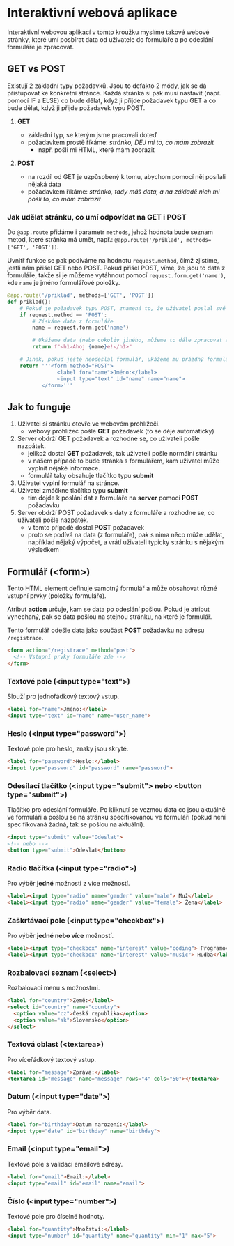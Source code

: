 # Interaktivní webová aplikace

Interaktivní webovou aplikací v tomto kroužku myslíme takové webové stránky,
které umí posbírat data od uživatele do formuláře a po odeslání formuláře je zpracovat.

## GET vs POST

Existují 2 základní typy požadavků. Jsou to defakto 2 módy, jak se dá přistupovat ke konkrétní stránce.
Každá stránka si pak musí nastavit (např. pomocí IF a ELSE) co bude dělat, když ji přijde požadavek typu GET a co bude dělat,
když ji přijde požadavek typu POST.

1. **GET**
   - základní typ, se kterým jsme pracovali doteď
   - požadavkem prostě říkáme: _stránko, DEJ mi to, co mám zobrazit_
     - např. pošli mi HTML, které mám zobrazit

2. **POST**
   - na rozdíl od GET je uzpůsobený k tomu, abychom pomocí něj posílali nějaká data
   - požadavkem říkáme: _stránko, tady máš data, a na základě nich mi pošli to, co mám zobrazit_ 

### Jak udělat stránku, co umí odpovídat na GET i POST

Do `@app.route` přidáme i parametr `methods`, jehož hodnota bude seznam metod, které stránka má umět, např.:
`@app.route('/priklad', methods=['GET', 'POST'])`.

Uvnitř funkce se pak podíváme na hodnotu `request.method`, čímž zjistíme, jestli nám přišel GET nebo POST.
Pokud přišel POST, víme, že jsou to data z formuláře, takže si je můžeme vytáhnout pomocí `request.form.get('name')`,
kde `name` je jméno formulářové položky.


```python
@app.route('/priklad', methods=['GET', 'POST'])
def priklad():
    # Pokud je požadavek typu POST, znamená to, že uživatel poslal své odpovědi
    if request.method == 'POST':
        # Získáme data z formuláře
        name = request.form.get('name')

        # Ukážeme data (nebo cokoliv jiného, můžeme to dále zpracovat atd.)
        return f"<h1>Ahoj {name}e!</h1>"

    # Jinak, pokud ještě neodeslal formulář, ukážeme mu prázdný formulář, aby mohl odpovědět
    return '''<form method="POST">
                <label for="name">Jméno:</label>
                <input type="text" id="name" name="name">
           </form>'''
```


## Jak to funguje

1. Uživatel si stránku otevře ve webovém prohlížeči.
    - webový prohlížeč pošle **GET** požadavek (to se děje automaticky)
2. Server obdrží GET požadavek a rozhodne se, co uživateli pošle nazpátek. 
    - jelikož dostal **GET** požadavek, tak uživateli pošle normální stránku 
    - v našem případě to bude stránka s formulářem, kam uživatel může vyplnit nějaké informace.
    - formulář taky obsahuje tlačítko typu **submit**
3. Uživatel vyplní formulář na stránce.
4. Uživatel zmáčkne tlačítko typu **submit**
   - tím dojde k poslání dat z formuláře na **server** pomocí **POST** požadavku
5. Server obdrží POST požadavek s daty z formuláře a rozhodne se, co uživateli pošle nazpátek.
   - v tomto případě dostal **POST** požadavek
   - proto se podívá na data (z formuláře), pak s nima něco může udělat, například nějaký výpočet,
     a vrátí uživateli typicky stránku s nějakým výsledkem


## Formulář (\<form\>)

Tento HTML element definuje samotný formulář a může obsahovat různé vstupní prvky (položky formuláře).

Atribut **action** určuje, kam se data po odeslání pošlou. Pokud je atribut vynechaný,
pak se data pošlou na stejnou stránku, na které je formulář.


Tento formulář odešle data jako součást **POST** požadavku na adresu `/registrace`.
```html
<form action="/registrace" method="post">
  <!-- Vstupní prvky formuláře zde -->
</form>
```

### Textové pole (\<input type="text"\>)
Slouží pro jednořádkový textový vstup.

```html
<label for="name">Jméno:</label>
<input type="text" id="name" name="user_name">
```

### Heslo (\<input type="password">)
Textové pole pro heslo, znaky jsou skryté.

```html
<label for="password">Heslo:</label>
<input type="password" id="password" name="password">
```

### Odesílací tlačítko (\<input type="submit"> nebo \<button type="submit">)
Tlačítko pro odeslání formuláře. Po kliknutí se vezmou data co jsou aktuálně ve formuláři a pošlou se na stránku specifikovanou ve formuláři (pokud není specifikovaná žádná, tak se pošlou na aktuální).

```html
<input type="submit" value="Odeslat">
<!-- nebo -->
<button type="submit">Odeslat</button>
```

### Radio tlačítka (\<input type="radio">)
Pro výběr **jedné** možnosti z více možností.

```html
<label><input type="radio" name="gender" value="male"> Muž</label>
<label><input type="radio" name="gender" value="female"> Žena</label>
```

### Zaškrtávací pole (\<input type="checkbox">)
Pro výběr **jedné nebo více** možností.

```html
<label><input type="checkbox" name="interest" value="coding"> Programování</label>
<label><input type="checkbox" name="interest" value="music"> Hudba</label>
```


### Rozbalovací seznam (\<select>)
Rozbalovací menu s možnostmi.

```html
<label for="country">Země:</label>
<select id="country" name="country">
  <option value="cz">Česká republika</option>
  <option value="sk">Slovensko</option>
</select>
```


### Textová oblast (\<textarea>)
Pro víceřádkový textový vstup.

```html
<label for="message">Zpráva:</label>
<textarea id="message" name="message" rows="4" cols="50"></textarea>
```

### Datum (\<input type="date">)
Pro výběr data.

```html
<label for="birthday">Datum narození:</label>
<input type="date" id="birthday" name="birthday">
```


### Email (\<input type="email">)
Textové pole s validací emailové adresy.

```html
<label for="email">Email:</label>
<input type="email" id="email" name="email">
```

### Číslo (\<input type="number">)
Textové pole pro číselné hodnoty.

```html
<label for="quantity">Množství:</label>
<input type="number" id="quantity" name="quantity" min="1" max="5">
```

